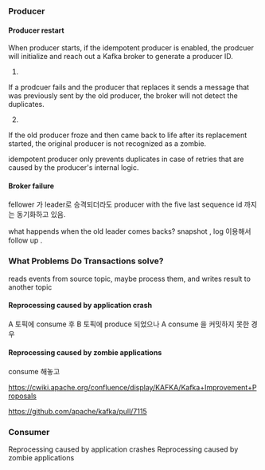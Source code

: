 

### Producer
#### Producer restart
When producer starts, if the idempotent producer is enabled, the prodcuer will initialize and reach out a Kafka broker to generate a producer ID. 

1.
If a prodcuer fails and the producer that replaces it sends a message that was previously sent by the old producer, the broker will not detect the duplicates.

2.
If the old producer froze and then came back to life after its replacement started, the original producer is not recognized as a zombie.

idempotent producer only prevents duplicates in case of retries that are caused by the producer's internal logic.

#### Broker failure

fellower 가 leader로 승격되더라도 producer with the five last sequence id  까지는 동기화하고 있음.

what happends when the old leader comes backs?
snapshot , log 이용해서 follow up .


### What Problems Do Transactions solve?

reads events from source topic, maybe process them, and writes result to another topic

#### Reprocessing caused by application crash
A 토픽에 consume 후 B 토픽에 produce 되었으나 A consume 을 커밋하지 못한 경우

#### Reprocessing caused by zombie applications
consume 해놓고


https://cwiki.apache.org/confluence/display/KAFKA/Kafka+Improvement+Proposals

https://github.com/apache/kafka/pull/7115


### Consumer

Reprocessing caused by application crashes
Reprocessing caused by zombie applications

